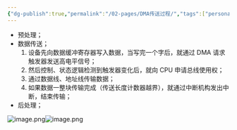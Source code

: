 ```yaml
---
{"dg-publish":true,"permalink":"/02-pages/DMA传送过程/","tags":["personal/blog","计算机组成原理"]}
---
```


- 预处理；
- 数据传送；
	1. 设备先向数据缓冲寄存器写入数据，当写完一个字后，就通过 DMA 请求触发器发送高电平信号；
	2. 然后控制、状态逻辑检测到触发器变化后，就向 CPU 申请总线使用权；
	3. 通过数据线、地址线传输数据；
	4. 如果数据一整块传输完成（传送长度计数器越界），就通过中断机构发出中断，结束传输；
- 后处理；

![image.png](https://yelanyanyu-img-bed.oss-cn-hangzhou.aliyuncs.com/img/blog/2024/07/20240715105358.png)![image.png](https://yelanyanyu-img-bed.oss-cn-hangzhou.aliyuncs.com/img/blog/2024/07/20240715105408.png)